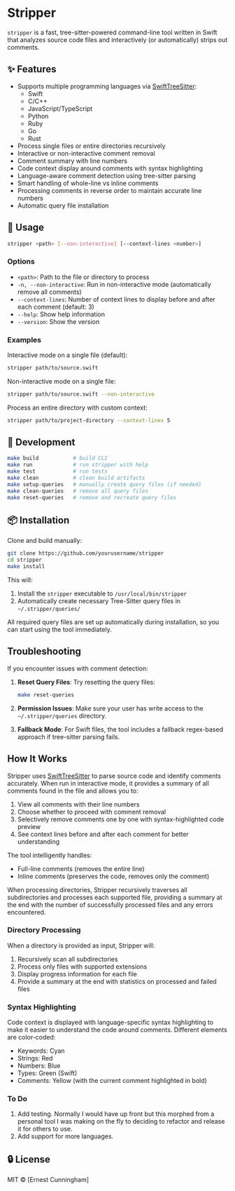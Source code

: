 # Stripper

`stripper` is a fast, tree-sitter-powered command-line tool written in Swift that analyzes source code files and interactively (or automatically) strips out comments.

## ✨ Features

- Supports multiple programming languages via [SwiftTreeSitter](https://github.com/tree-sitter/swift-tree-sitter):
  - Swift
  - C/C++
  - JavaScript/TypeScript
  - Python
  - Ruby
  - Go
  - Rust
- Process single files or entire directories recursively
- Interactive or non-interactive comment removal
- Comment summary with line numbers
- Code context display around comments with syntax highlighting
- Language-aware comment detection using tree-sitter parsing
- Smart handling of whole-line vs inline comments
- Processing comments in reverse order to maintain accurate line numbers
- Automatic query file installation

## 🚀 Usage

```bash
stripper <path> [--non-interactive] [--context-lines <number>]
```

### Options

- `<path>`: Path to the file or directory to process
- `-n, --non-interactive`: Run in non-interactive mode (automatically remove all comments)
- `--context-lines`: Number of context lines to display before and after each comment (default: 3)
- `--help`: Show help information
- `--version`: Show the version

### Examples

Interactive mode on a single file (default):
```bash
stripper path/to/source.swift
```

Non-interactive mode on a single file:
```bash
stripper path/to/source.swift --non-interactive
```

Process an entire directory with custom context:
```bash
stripper path/to/project-directory --context-lines 5
```

## 🧪 Development

```bash
make build           # build CLI
make run             # run stripper with help
make test            # run tests
make clean           # clean build artifacts
make setup-queries   # manually create query files (if needed)
make clean-queries   # remove all query files
make reset-queries   # remove and recreate query files
```

## 📦 Installation

Clone and build manually:

```bash
git clone https://github.com/yourusername/stripper
cd stripper
make install
```

This will:
1. Install the `stripper` executable to `/usr/local/bin/stripper`
2. Automatically create necessary Tree-Sitter query files in `~/.stripper/queries/`

All required query files are set up automatically during installation, so you can start using the tool immediately.

## Troubleshooting

If you encounter issues with comment detection:

1. **Reset Query Files**: Try resetting the query files:
   ```bash
   make reset-queries
   ```

2. **Permission Issues**: Make sure your user has write access to the `~/.stripper/queries` directory.

3. **Fallback Mode**: For Swift files, the tool includes a fallback regex-based approach if tree-sitter parsing fails.

## How It Works

Stripper uses [SwiftTreeSitter](https://github.com/tree-sitter/swift-tree-sitter) to parse source code and identify comments accurately. When run in interactive mode, it provides a summary of all comments found in the file and allows you to:

1. View all comments with their line numbers
2. Choose whether to proceed with comment removal
3. Selectively remove comments one by one with syntax-highlighted code preview
4. See context lines before and after each comment for better understanding

The tool intelligently handles:
- Full-line comments (removes the entire line)
- Inline comments (preserves the code, removes only the comment)

When processing directories, Stripper recursively traverses all subdirectories and processes each supported file, providing a summary at the end with the number of successfully processed files and any errors encountered.

### Directory Processing

When a directory is provided as input, Stripper will:
1. Recursively scan all subdirectories
2. Process only files with supported extensions
3. Display progress information for each file
4. Provide a summary at the end with statistics on processed and failed files

### Syntax Highlighting

Code context is displayed with language-specific syntax highlighting to make it easier to understand the code around comments. Different elements are color-coded:
- Keywords: Cyan
- Strings: Red
- Numbers: Blue
- Types: Green (Swift)
- Comments: Yellow (with the current comment highlighted in bold)

### To Do

1. Add testing. Normally I would have up front but this morphed from a personal tool I was making on the fly to deciding to refactor and release it for others to use.
2. Add support for more languages.

## 🔒 License

MIT © [Ernest Cunningham]
